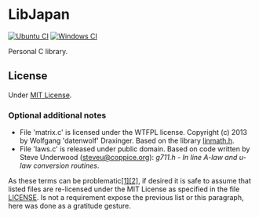 LibJapan
========
[![Ubuntu CI](https://github.com/baAlex/Japan/workflows/Ubuntu/badge.svg)](https://github.com/baAlex/Japan/actions?query=workflow%3AUbuntu)
[![Windows CI](https://github.com/baAlex/Japan/workflows/Windows/badge.svg)](https://github.com/baAlex/Japan/actions?query=workflow%3AWindows)

Personal C library.


License
-------
Under [MIT License](LICENSE).

### Optional additional notes
- File 'matrix.c' is licensed under the WTFPL license. Copyright (c) 2013 by Wolfgang 'datenwolf' Draxinger. Based on the library [linmath.h](https://github.com/datenwolf/linmath.h).
- File 'laws.c' is released under public domain. Based on code written by Steve Underwood (steveu@coppice.org): *g711.h - In line A-law and u-law conversion routines*.

As these terms can be problematic[[1]](https://en.wikipedia.org/wiki/WTFPL#Discussion)[[2]](https://en.wikipedia.org/wiki/Public_domain#Dedicating_works_to_the_public_domain), if desired it is safe to assume that listed files are re-licensed under the MIT License as specified in the file [LICENSE](LICENSE). Is not a requirement expose the previous list or this paragraph, here was done as a gratitude gesture.
